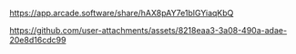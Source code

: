 https://app.arcade.software/share/hAX8pAY7e1blGYiaqKbQ



https://github.com/user-attachments/assets/8218eaa3-3a08-490a-adae-20e8d16cdc99

